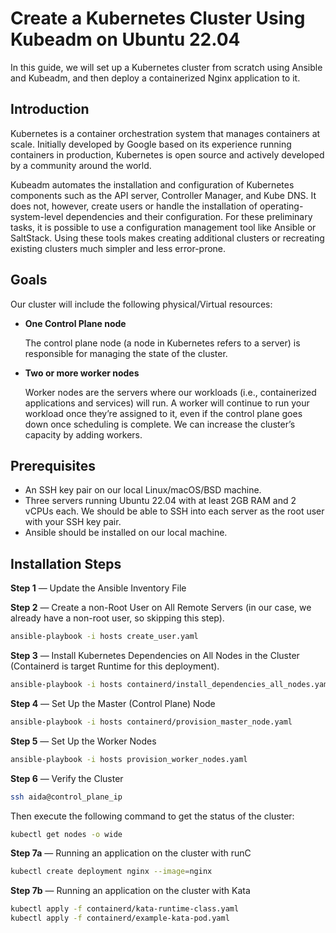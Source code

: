 # Create a Kubernetes Cluster Using Kubeadm on Ubuntu 22.04
In this guide, we will set up a Kubernetes cluster from scratch using Ansible and Kubeadm, and then deploy a containerized Nginx application to it.

## Introduction
Kubernetes is a container orchestration system that manages containers at scale. Initially developed by Google based on its experience running containers in production, Kubernetes is open source and actively developed by a community around the world.

Kubeadm automates the installation and configuration of Kubernetes components such as the API server, Controller Manager, and Kube DNS. It does not, however, create users or handle the installation of operating-system-level dependencies and their configuration. For these preliminary tasks, it is possible to use a configuration management tool like Ansible or SaltStack. Using these tools makes creating additional clusters or recreating existing clusters much simpler and less error-prone.
## Goals
Our cluster will include the following physical/Virtual resources:
- **One Control Plane node**

    The control plane node (a node in Kubernetes refers to a server) is responsible for managing the state of the cluster. 


- **Two or more worker nodes**

    Worker nodes are the servers where our workloads (i.e., containerized applications and services) will run. A worker will continue to run your workload once they’re assigned to it, even if the control plane goes down once scheduling is complete. We can increase the cluster’s capacity by adding workers.

## Prerequisites
- An SSH key pair on our local Linux/macOS/BSD machine. 
- Three servers running Ubuntu 22.04 with at least 2GB RAM and 2 vCPUs each. We should be able to SSH into each server as the root user with your SSH key pair.
- Ansible should be installed on our local machine. 

## Installation Steps
**Step 1** — Update the Ansible Inventory File

**Step 2** — Create a non-Root User on All Remote Servers (in our case, we already have a non-root user, so skipping this step).
```bash
ansible-playbook -i hosts create_user.yaml
```

**Step 3** — Install Kubernetes Dependencies on All Nodes in the Cluster (Containerd is target Runtime for this deployment).
```bash
ansible-playbook -i hosts containerd/install_dependencies_all_nodes.yaml
```

**Step 4** — Set Up the Master (Control Plane) Node
```bash
ansible-playbook -i hosts containerd/provision_master_node.yaml
```

**Step 5** — Set Up the Worker Nodes
```bash
ansible-playbook -i hosts provision_worker_nodes.yaml
```

**Step 6** — Verify the Cluster
```bash
ssh aida@control_plane_ip
```
Then execute the following command to get the status of the cluster:
```bash
kubectl get nodes -o wide
```

**Step 7a** — Running an application on the cluster with runC
```bash
kubectl create deployment nginx --image=nginx
```

**Step 7b** — Running an application on the cluster with Kata
```bash
kubectl apply -f containerd/kata-runtime-class.yaml
kubectl apply -f containerd/example-kata-pod.yaml
```
